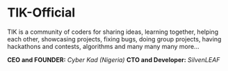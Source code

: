 # TIK-Official
TIK is a community of coders for sharing ideas, learning together, helping each other, showcasing projects, fixing bugs, doing group projects, having hackathons and contests, algorithms and many many many more...

**CEO and FOUNDER:**  *Cyber Kad (Nigeria)*
**CTO and Developer:** *SilvenLEAF*
